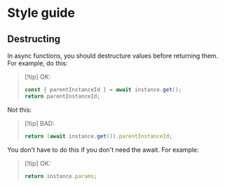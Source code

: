 # Style guide

## Destructing

In async functions, you should destructure values before returning them. For example, do this:

> [!tip] OK:
>
> ```ts
> const { parentInstanceId } = await instance.get();
> return parentInstanceId;
> ```

Not this:

> [!tip] BAD:
>
> ```ts
> return (await instance.get()).parentInstanceId;
> ```

You don't have to do this if you don't need the await. For example:

> [!tip] OK:
>
> ```ts
> return instance.params;
> ```
